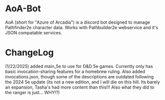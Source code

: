 # AoA-Bot
AoA (short for "Azure of Arcadia") is a discord bot designed to manage Pathfinder2e character data. Works with Pathbuilder2e webservice and it's JSON compatable services. 

# ChangeLog
(1/22/2025) added main_5e to use for D&D 5e games. Currently only has basic invocation-sharing features for a homebrew ruling. Also added invocations.json, though some of the descriptions are outdated following the 2024 5e update (its not a new edition, and I will die on this hill. Its barely an expansion, Tasha's had more content than this!!! Also what they did to the ranger is just... WHY!?)
